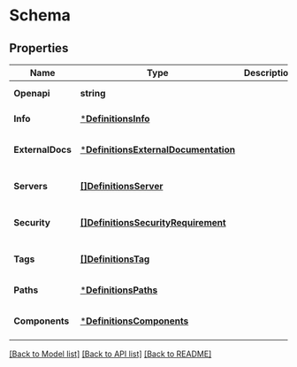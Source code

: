 # Schema

## Properties
Name | Type | Description | Notes
------------ | ------------- | ------------- | -------------
**Openapi** | **string** |  | [default to null]
**Info** | [***DefinitionsInfo**](#/definitions/Info.md) |  | [default to null]
**ExternalDocs** | [***DefinitionsExternalDocumentation**](#/definitions/ExternalDocumentation.md) |  | [optional] [default to null]
**Servers** | [**[]DefinitionsServer**](#/definitions/Server.md) |  | [optional] [default to null]
**Security** | [**[]DefinitionsSecurityRequirement**](#/definitions/SecurityRequirement.md) |  | [optional] [default to null]
**Tags** | [**[]DefinitionsTag**](#/definitions/Tag.md) |  | [optional] [default to null]
**Paths** | [***DefinitionsPaths**](#/definitions/Paths.md) |  | [default to null]
**Components** | [***DefinitionsComponents**](#/definitions/Components.md) |  | [optional] [default to null]

[[Back to Model list]](../README.md#documentation-for-models) [[Back to API list]](../README.md#documentation-for-api-endpoints) [[Back to README]](../README.md)

